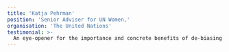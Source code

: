 ```yaml
---
title: 'Katja Pehrman'
position: 'Senior Adviser for UN Women,'
organisation: 'The United Nations'
testimonial: >-
  An eye-opener for the importance and concrete benefits of de-biasing and inclusion.
---
```

